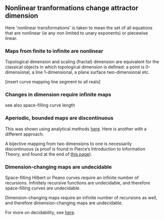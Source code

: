 ## Nonlinear tranformations change attractor dimension

Here 'nonlinear transformations' is taken to mean the set of all equations that are nonlinear (ie any non limited to unary exponents) or piecewise linear.

### Maps from finite to infinite are nonlinear

Topological dimension and scaling (fractal) dimension are equivalent for the classical objects in which topological dimension is defined: a point is 0-dimensional, a line 1-dimensional, a plane surface two-dimensional etc. 

[insert curve mapping line segment to all reals]

### Changes in dimension require infinite maps

see also space-filling curve length

### Aperiodic, bounded maps are discontinuous

This was shown using analytical methods [here](/most-discontinuous.md).  Here is another with a different approach.

A bijective mapping from two dimensions to one is necessarily discontinuous (a proof is found in Pierce’s Introduction to Information Theory, and found at the end of [this page](/neural-networks.md)).  


### Dimension-changing maps are undecidable 

Space-filling Hilbert or Peano curves require an infinite number of recursions.  Infinitely recursive functions are undecidable, and therefore space-filling curves are undecidable.  

Dimension-changing maps require an infinite number of recursions as well, and therefore dimension-changing maps are undecidable. 

For more on decidability, see [here](/solvable-periodicity.md).

### 
